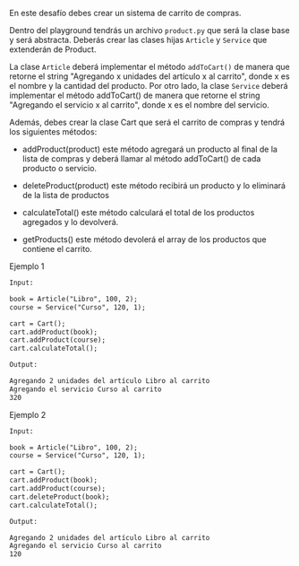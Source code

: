 En este desafío debes crear un sistema de carrito de compras.

Dentro del playground tendrás un archivo `product.py` que será la clase base y será abstracta. Deberás crear las clases hijas `Article` y `Service` que extenderán de Product.

La clase `Article` deberá implementar el método `addToCart()` de manera que retorne el string "Agregando x unidades del artículo x al carrito", donde x es el nombre y la cantidad del producto. Por otro lado, la clase `Service` deberá implementar el método addToCart() de manera que retorne el string "Agregando el servicio x al carrito", donde x es el nombre del servicio.

Además, debes crear la clase Cart que será el carrito de compras y tendrá los siguientes métodos:

- addProduct(product) este método agregará un producto al final de la lista de compras y deberá llamar al método addToCart() de cada producto o servicio.

- deleteProduct(product) este método recibirá un producto y lo eliminará de la lista de productos

- calculateTotal() este método calculará el total de los productos agregados y lo devolverá.

- getProducts() este método devolerá el array de los productos que contiene el carrito.

Ejemplo 1

```txt
Input:

book = Article("Libro", 100, 2);
course = Service("Curso", 120, 1);

cart = Cart();
cart.addProduct(book);
cart.addProduct(course);
cart.calculateTotal();

Output:

Agregando 2 unidades del artículo Libro al carrito
Agregando el servicio Curso al carrito
320
```

Ejemplo 2

```txt
Input:

book = Article("Libro", 100, 2);
course = Service("Curso", 120, 1);

cart = Cart();
cart.addProduct(book);
cart.addProduct(course);
cart.deleteProduct(book);
cart.calculateTotal();

Output:

Agregando 2 unidades del artículo Libro al carrito
Agregando el servicio Curso al carrito
120
```

